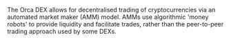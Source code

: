 The Orca DEX allows for decentralised trading of cryptocurrencies via an automated market maker (AMM) model. AMMs use algorithmic 'money robots' to provide liquidity and facilitate trades, rather than the peer-to-peer trading approach used by some DEXs.
